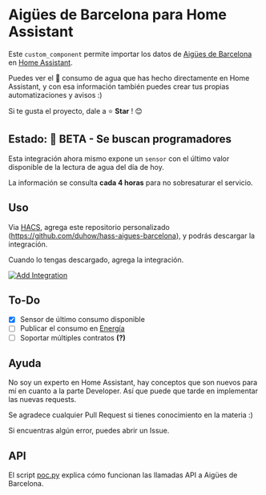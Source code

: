 # Aigües de Barcelona para Home Assistant

Este `custom_component` permite importar los datos de [Aigües de Barcelona](https://www.aiguesdebarcelona.cat/) en [Home Assistant](https://www.home-assistant.io/).

Puedes ver el 🚰 consumo de agua que has hecho directamente en Home Assistant, y con esa información también puedes crear tus propias automatizaciones y avisos :)

Si te gusta el proyecto, dale a ⭐ **Star** ! 😊

## Estado: 🔧 BETA - Se buscan programadores

Esta integración ahora mismo expone un `sensor` con el último valor disponible de la lectura de agua del día de hoy.

La información se consulta **cada 4 horas** para no sobresaturar el servicio.

## Uso

Via [HACS](https://hacs.xyz/), agrega este repositorio personalizado (https://github.com/duhow/hass-aigues-barcelona), y podrás descargar la integración.

Cuando lo tengas descargado, agrega la integración.

[![Add Integration](https://my.home-assistant.io/badges/config_flow_start.svg)](https://my.home-assistant.io/redirect/config_flow_start?domain=aigues_barcelona)

## To-Do

- [x] Sensor de último consumo disponible
- [ ] Publicar el consumo en [Energía](https://www.home-assistant.io/docs/energy/)
- [ ] Soportar múltiples contratos **(?)**

## Ayuda

No soy un experto en Home Assistant, hay conceptos que son nuevos para mí en cuanto a la parte Developer. Así que puede que tarde en implementar las nuevas requests.

Se agradece cualquier Pull Request si tienes conocimiento en la materia :)

Si encuentras algún error, puedes abrir un Issue.

## API

El script [poc.py](./poc.py) explica cómo funcionan las llamadas API a Aigües de Barcelona.
